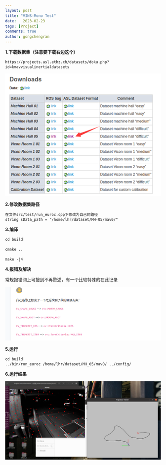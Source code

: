 ```yaml
---
layout: post
title: "VINS-Mono Test"
date:   2023-02-23
tags: [Project]
comments: true
author: gongchengran
---
```


**1.下载数据集（注意要下载右边这个）** 

```
https://projects.asl.ethz.ch/datasets/doku.php?id=kmavvisualinertialdatasets
```

![Euroc数据集](../images/Euroc数据集.png)

**2.修改数据集路径**

```
在文件src/test/run_euroc.cpp下修改为自己的路径
string sData_path = "/home/lhr/dataset/MH-05/mav0/"
```

**3.编译**

```
cd build

cmake ..

make -j4
```

**4.报错及解决**

常规报错网上可搜到不再赘述，有一个比较特殊的在此记录

![VINS报错图](../images/VINS报错图.PNG)

**5.运行**

```
cd build
../bin/run_euroc /home/lhr/dataset/MH_05/mav0/ ../config/
```

**6.运行结果**

![运行图](../images/运行图.png)

